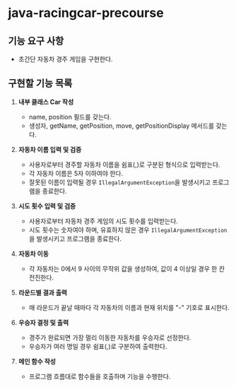 # java-racingcar-precourse

## 기능 요구 사항
- 초간단 자동차 경주 게임을 구현한다.

## 구현할 기능 목록

1. **내부 클래스 Car 작성**
    - name, position 필드를 갖는다.
    - 생성자, getName, getPosition, move, getPositionDisplay 메서드를 갖는다.

2. **자동차 이름 입력 및 검증**
    - 사용자로부터 경주할 자동차 이름을 쉼표(,)로 구분된 형식으로 입력받는다.
    - 각 자동차 이름은 5자 이하여야 한다.
    - 잘못된 이름이 입력될 경우 `IllegalArgumentException`을 발생시키고 프로그램을 종료한다.

3. **시도 횟수 입력 및 검증**
    - 사용자로부터 자동차 경주 게임의 시도 횟수를 입력받는다.
    - 시도 횟수는 숫자여야 하며, 유효하지 않은 경우 `IllegalArgumentException`을 발생시키고 프로그램을 종료한다.

4. **자동차 이동**
    - 각 자동차는 0에서 9 사이의 무작위 값을 생성하여, 값이 4 이상일 경우 한 칸 전진한다.

5. **라운드별 결과 출력**
    - 매 라운드가 끝날 때마다 각 자동차의 이름과 현재 위치를 "-" 기호로 표시한다.

6. **우승자 결정 및 출력**
    - 경주가 완료되면 가장 멀리 이동한 자동차를 우승자로 선정한다.
    - 우승자가 여러 명일 경우 쉼표(,)로 구분하여 출력한다.

7. **메인 함수 작성**
   - 프로그램 흐름대로 함수들을 호출하며 기능을 수행한다.



